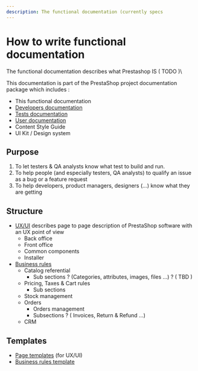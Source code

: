 ```yaml
---
description: The functional documentation (currently specs
---
```


# How to write functional documentation

The functional documentation describes what Prestashop IS ( TODO )\


This documentation is part of the PrestaShop project documentation package which includes :&#x20;

* This functional documentation
* [ Developers documentation](https://devdocs.prestashop.com)&#x20;
* [Tests documentation](https://build.prestashop.com/test-scenarios/)
* [User documentation](https://app.gitbook.com/o/-MAz0PPl5s9ulE9xyliu/s/tBUT2FaUMQ8aGrzosLWv/)
* Content Style Guide&#x20;
* UI Kit / Design system

## Purpose&#x20;

1. To let testers & QA analysts know what test to build and run.
2. To help people (and especially testers, QA analysts) to qualify an issue as a bug or a feature request
3. To help developers, product managers, designers (...) know what they are getting &#x20;

## Structure

* [UX/UI](../ux-ui/) describes page to page description of PrestaShop software with an UX point of view
  * Back office
  * Front office
  * Common components
  * Installer
* [Business rules](../business-rules.md)
  * Catalog referential
    * Sub sections ?  (Categories, attributes, images, files ...) ? ( TBD )&#x20;
  * Pricing, Taxes & Cart rules
    * Sub sections
  * Stock management
  * Orders
    * Orders management
    * Subsections ? ( Invoices, Return & Refund ...)&#x20;
  * CRM&#x20;

&#x20;

## Templates

* [Page templates](templates/page-template.md) (for UX/UI)&#x20;
* [Business rules template](../business-rules.md)



&#x20;
